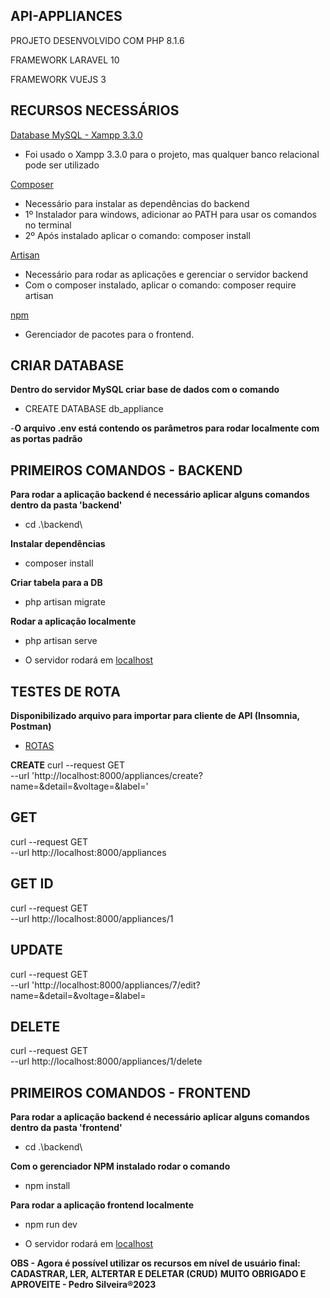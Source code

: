
## API-APPLIANCES

PROJETO DESENVOLVIDO COM PHP 8.1.6 

FRAMEWORK LARAVEL 10

FRAMEWORK VUEJS 3

## RECURSOS NECESSÁRIOS

[Database MySQL - Xampp 3.3.0 ](https://sourceforge.net/projects/xampp/files/XAMPP%20Windows/8.1.17/xampp-windows-x64-8.1.17-0-VS16-installer.exe)

- Foi usado o Xampp 3.3.0 para o projeto, mas qualquer banco relacional pode ser utilizado

[Composer](https://getcomposer.org/Composer-Setup.exe)

- Necessário para instalar as dependências do backend
- 1º Instalador para windows, adicionar ao PATH para usar os comandos no terminal
- 2º Após instalado aplicar o comando: composer install 

[Artisan]()

- Necessário para rodar as aplicações e gerenciar o servidor backend
- Com o composer instalado, aplicar o comando: composer require artisan

[npm](https://nodejs.org/dist/v18.17.0/node-v18.17.0-x64.msi)

- Gerenciador de pacotes para o frontend. 

## CRIAR DATABASE
**Dentro do servidor MySQL criar base de dados com o comando**
- CREATE DATABASE db_appliance

-**O arquivo .env está contendo os parâmetros para rodar localmente com as portas padrão**

## PRIMEIROS COMANDOS - BACKEND
**Para rodar a aplicação backend é necessário aplicar alguns comandos dentro da pasta 'backend'**
- cd .\backend\ 

**Instalar dependências**
- composer install

**Criar tabela para a DB**
- php artisan migrate

**Rodar a aplicação localmente**
- php artisan serve
* O servidor rodará em [localhost](http://127.0.0.1:8000)

## TESTES DE ROTA

**Disponibilizado arquivo para importar para cliente de API (Insomnia, Postman)**
- [ROTAS](./public/Insomnia_2023-08-03.json)

**CREATE**
curl --request GET \
  --url 'http://localhost:8000/appliances/create?name=&detail=&voltage=&label='

**GET**
-
curl --request GET \
  --url http://localhost:8000/appliances

**GET ID**
-
curl --request GET \
  --url http://localhost:8000/appliances/1

**UPDATE**
-
curl --request GET \
  --url 'http://localhost:8000/appliances/7/edit?name=&detail=&voltage=&label=

**DELETE**
-
curl --request GET \
  --url http://localhost:8000/appliances/1/delete


## PRIMEIROS COMANDOS - FRONTEND
**Para rodar a aplicação backend é necessário aplicar alguns comandos dentro da pasta 'frontend'**
- cd .\backend\ 

**Com o gerenciador NPM instalado rodar o comando**
- npm install

**Para rodar a aplicação frontend localmente**
- npm run dev
* O servidor rodará em [localhost](http://localhost:5173)

**OBS - Agora é possível utilizar os recursos em nível de usuário final: CADASTRAR, LER, ALTERTAR E DELETAR (CRUD)**
**MUITO OBRIGADO E APROVEITE - Pedro Silveira®2023**

